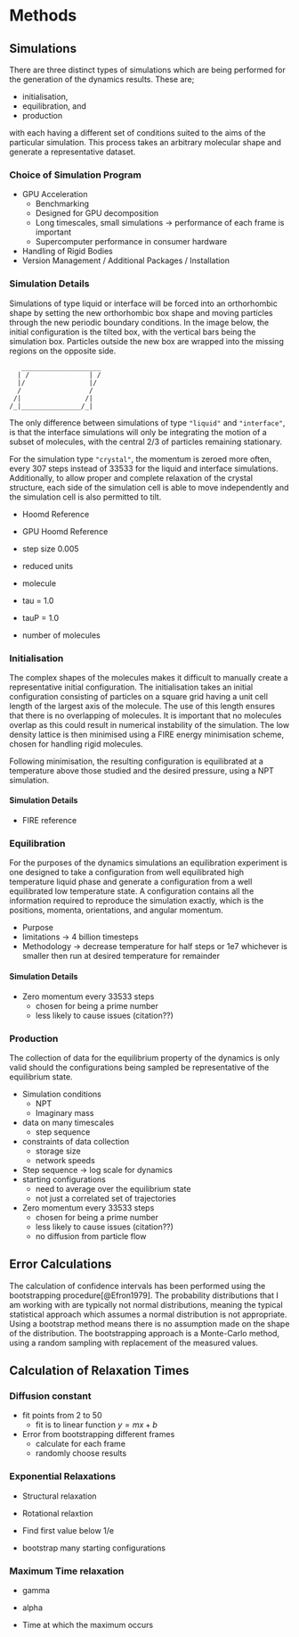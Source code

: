# Methods

## Simulations

There are three distinct types of simulations which are being performed
for the generation of the dynamics results.
These are;

- initialisation,
- equilibration, and
- production

with each having a different set of conditions
suited to the aims of the particular simulation.
This process takes an arbitrary molecular shape
and generate a representative dataset.

### Choice of Simulation Program

- GPU Acceleration
    - Benchmarking
    - Designed for GPU decomposition
    - Long timescales, small simulations -> performance of each frame is important
    - Supercomputer performance in consumer hardware
- Handling of Rigid Bodies
- Version Management / Additional Packages / Installation

### Simulation Details

Simulations of type liquid or interface will be forced into an orthorhombic shape by
setting the new orthorhombic box shape and moving particles through the new periodic
boundary conditions. In the image below, the initial configuration is the tilted
box, with the vertical bars being the simulation box. Particles outside the new box
are wrapped into the missing regions on the opposite side.

```text
   ____________________
  | /               | /
  |/                |/
  /                 /
 /|                /|
/_|_______________/_|
```

The only difference between simulations of type `"liquid"` and `"interface"`, is
that the interface simulations will only be integrating the motion of a subset of
molecules, with the central 2/3 of particles remaining stationary.

For the simulation type `"crystal"`, the momentum is zeroed more often, every 307
steps instead of 33533 for the liquid and interface simulations. Additionally, to
allow proper and complete relaxation of the crystal structure, each side of the
simulation cell is able to move independently and the simulation cell is also
permitted to tilt.

- Hoomd Reference
- GPU Hoomd Reference

- step size 0.005
- reduced units
- molecule
- tau = 1.0
- tauP = 1.0
- number of molecules

### Initialisation

The complex shapes of the molecules makes it difficult to
manually create a representative initial configuration.
The initialisation takes an initial configuration
consisting of particles on a square grid
having a unit cell length of the largest axis of the molecule.
The use of this length
ensures that there is no overlapping of molecules.
It is important that no molecules overlap
as this could result in numerical instability of the simulation.
The low density lattice is then minimised using
a FIRE energy minimisation scheme,
chosen for handling rigid molecules.

Following minimisation,
the resulting configuration is equilibrated at a temperature
above those studied and the desired pressure,
using a NPT simulation.

#### Simulation Details

- FIRE reference

<!-- TODO Check simulation condtions -->

### Equilibration

For the purposes of the dynamics simulations
an equilibration experiment is one designed to
take a configuration from well equilibrated high temperature liquid phase
and generate a configuration from a well equilibrated low temperature state.
A configuration contains all the information required
to reproduce the simulation exactly,
which is the positions, momenta, orientations, and angular momentum.

<!-- TODO What constitutes knowing that we have reached equilibrium? -->

- Purpose
- limitations -> 4 billion timesteps
- Methodology -> decrease temperature for half steps or 1e7 whichever is smaller then run at desired
  temperature for remainder

#### Simulation Details

- Zero momentum every 33533 steps
    - chosen for being a prime number
    - less likely to cause issues (citation??)

### Production

The collection of data for the equilibrium property of the dynamics
is only valid should the configurations being sampled
be representative of the equilibrium state.

- Simulation conditions
  - NPT
  - Imaginary mass
- data on many timescales
    - step sequence
- constraints of data collection
  - storage size
  - network speeds
- Step sequence -> log scale for dynamics
- starting configurations
  - need to average over the equilibrium state
  - not just a correlated set of trajectories
- Zero momentum every 33533 steps
    - chosen for being a prime number
    - less likely to cause issues (citation??)
    - no diffusion from particle flow

## Error Calculations

The calculation of confidence intervals
has been performed using the bootstrapping procedure[@Efron1979].
The probability distributions that I am working with
are typically not normal distributions,
meaning the typical statistical approach
which assumes a normal distribution is not appropriate.
Using a bootstrap method means
there is no assumption made on the shape of the distribution.
The bootstrapping approach is a Monte-Carlo method,
using a random sampling with replacement
of the measured values.

<!-- TODO expand on this with equations, code and improved description -->

## Calculation of Relaxation Times

### Diffusion constant

- fit points from 2 to 50
    - fit is to linear function $y = mx + b$
- Error from bootstrapping different frames
    - calculate for each frame
    - randomly choose results

### Exponential Relaxations

- Structural relaxation
- Rotational relaxtion

- Find first value below 1/e
- bootstrap many starting configurations

### Maximum Time relaxation

- gamma
- alpha

- Time at which the maximum occurs
